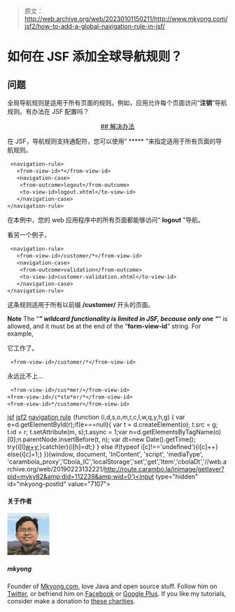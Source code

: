 > 原文：<http://web.archive.org/web/20230101150211/http://www.mkyong.com/jsf2/how-to-add-a-global-navigation-rule-in-jsf/>

# 如何在 JSF 添加全球导航规则？

## 问题

全局导航规则是适用于所有页面的规则。例如，应用允许每个页面访问“**注销**”导航规则。有办法在 JSF 配置吗？

 <ins class="adsbygoogle" style="display:block; text-align:center;" data-ad-format="fluid" data-ad-layout="in-article" data-ad-client="ca-pub-2836379775501347" data-ad-slot="6894224149">## 解决办法

在 JSF，导航规则支持通配符，您可以使用“ ***** ”来指定适用于所有页面的导航规则。

```
 <navigation-rule>
   <from-view-id>*</from-view-id>
   <navigation-case>
	<from-outcome>logout</from-outcome>
	<to-view-id>logout.xhtml</to-view-id>
   </navigation-case>
</navigation-rule> 
```

在本例中，您的 web 应用程序中的所有页面都能够访问“ **logout** ”导航。

看另一个例子，

```
 <navigation-rule>
   <from-view-id>/customer/*</from-view-id>
   <navigation-case>
	<from-outcome>validation</from-outcome>
	<to-view-id>customer-validation.xhtml</to-view-id>
   </navigation-case>
</navigation-rule> 
```

这条规则适用于所有以前缀 **/customer/** 开头的页面。

**Note**
The “*****” wildcard functionality is limited in JSF, because only one “*****” is allowed, and it must be at the end of the “**form-view-id**” string. For example,

它工作了。

```
 <from-view-id>/customer/*</from-view-id> 
```

永远比不上…

```
 <from-view-id>/cus*mer/</from-view-id>
<from-view-id>/c*sto*er/*</from-view-id>
<from-view-id>*/customer</from-view-id> 
```

[jsf](http://web.archive.org/web/20190223132221/http://www.mkyong.com/tag/jsf/) [jsf2](http://web.archive.org/web/20190223132221/http://www.mkyong.com/tag/jsf2/) [navigation rule](http://web.archive.org/web/20190223132221/http://www.mkyong.com/tag/navigation-rule/)</ins>![](img/020b9171b3f48ca36c5bb74ed8445b75.png) (function (i,d,s,o,m,r,c,l,w,q,y,h,g) { var e=d.getElementById(r);if(e===null){ var t = d.createElement(o); t.src = g; t.id = r; t.setAttribute(m, s);t.async = 1;var n=d.getElementsByTagName(o)[0];n.parentNode.insertBefore(t, n); var dt=new Date().getTime(); try{i[l][w+y](h,i[l][q+y](h)+'&amp;'+dt);}catch(er){i[h]=dt;} } else if(typeof i[c]!=='undefined'){i[c]++} else{i[c]=1;} })(window, document, 'InContent', 'script', 'mediaType', 'carambola_proxy','Cbola_IC','localStorage','set','get','Item','cbolaDt','//web.archive.org/web/20190223132221/http://route.carambo.la/inimage/getlayer?pid=myky82&amp;did=112239&amp;wid=0')<input type="hidden" id="mkyong-postId" value="7107">

#### 关于作者

![author image](img/089e11c79072d7631bd0a9dec9d9f69b.png)

##### mkyong

Founder of [Mkyong.com](http://web.archive.org/web/20190223132221/http://mkyong.com/), love Java and open source stuff. Follow him on [Twitter](http://web.archive.org/web/20190223132221/https://twitter.com/mkyong), or befriend him on [Facebook](http://web.archive.org/web/20190223132221/http://www.facebook.com/java.tutorial) or [Google Plus](http://web.archive.org/web/20190223132221/https://plus.google.com/110948163568945735692?rel=author). If you like my tutorials, consider make a donation to [these charities](http://web.archive.org/web/20190223132221/http://www.mkyong.com/blog/donate-to-charity/).